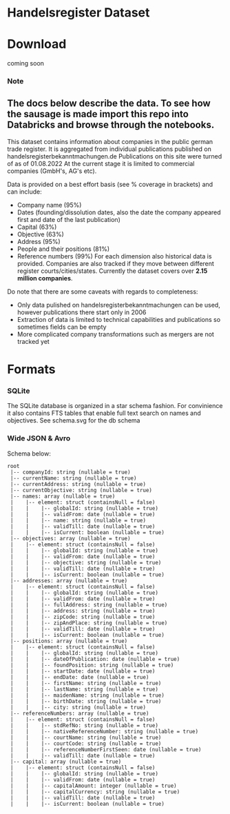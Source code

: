 # Handelsregister Dataset

# Download
coming soon

### Note
The docs below describe the data. To see how the sausage is made import this repo into Databricks and browse through the notebooks.
-------------


This dataset contains information about companies in the public german trade register.
It is aggregated from individual publications published on handelsregisterbekanntmachungen.de
Publications on this site were turned of as of 01.08.2022
At the current stage it is limited to commercial companies (GmbH's, AG's etc).

Data is provided on a best effort basis (see % coverage in brackets) and can include:
- Company name (95%)
- Dates (founding/dissolution dates, also the date the company appeared first and date of the last publication)
- Capital (63%)
- Objective (63%)
- Address (95%)
- People and their positions (81%)
- Reference numbers (99%)
For each dimension also historical data is provided. 
Companies are also tracked if they move between different register courts/cities/states.
Currently the dataset covers over **2.15 million companies**.


Do note that there are some caveats with regards to completeness:
- Only data pulished on handelsregisterbekanntmachungen can be used, however publications there start only in 2006
- Extraction of data is limited to technical capabilities and publications so sometimes fields can be empty
- More complicated company transformations such as mergers are not tracked yet

# Formats
### SQLite
The SQLite database is organized in a star schema fashion. For convinience it also contains FTS tables that enable full text search on names and 
objectives.
See schema.svg for the db schema


### Wide JSON & Avro
Schema below:
```
root
 |-- companyId: string (nullable = true)
 |-- currentName: string (nullable = true)
 |-- currentAddress: string (nullable = true)
 |-- currentObjective: string (nullable = true)
 |-- names: array (nullable = true)
 |    |-- element: struct (containsNull = false)
 |    |    |-- globalId: string (nullable = true)
 |    |    |-- validFrom: date (nullable = true)
 |    |    |-- name: string (nullable = true)
 |    |    |-- validTill: date (nullable = true)
 |    |    |-- isCurrent: boolean (nullable = true)
 |-- objectives: array (nullable = true)
 |    |-- element: struct (containsNull = false)
 |    |    |-- globalId: string (nullable = true)
 |    |    |-- validFrom: date (nullable = true)
 |    |    |-- objective: string (nullable = true)
 |    |    |-- validTill: date (nullable = true)
 |    |    |-- isCurrent: boolean (nullable = true)
 |-- addresses: array (nullable = true)
 |    |-- element: struct (containsNull = false)
 |    |    |-- globalId: string (nullable = true)
 |    |    |-- validFrom: date (nullable = true)
 |    |    |-- fullAddress: string (nullable = true)
 |    |    |-- address: string (nullable = true)
 |    |    |-- zipCode: string (nullable = true)
 |    |    |-- zipAndPlace: string (nullable = true)
 |    |    |-- validTill: date (nullable = true)
 |    |    |-- isCurrent: boolean (nullable = true)
 |-- positions: array (nullable = true)
 |    |-- element: struct (containsNull = false)
 |    |    |-- globalId: string (nullable = true)
 |    |    |-- dateOfPublication: date (nullable = true)
 |    |    |-- foundPosition: string (nullable = true)
 |    |    |-- startDate: date (nullable = true)
 |    |    |-- endDate: date (nullable = true)
 |    |    |-- firstName: string (nullable = true)
 |    |    |-- lastName: string (nullable = true)
 |    |    |-- maidenName: string (nullable = true)
 |    |    |-- birthDate: string (nullable = true)
 |    |    |-- city: string (nullable = true)
 |-- referenceNumbers: array (nullable = true)
 |    |-- element: struct (containsNull = false)
 |    |    |-- stdRefNo: string (nullable = true)
 |    |    |-- nativeReferenceNumber: string (nullable = true)
 |    |    |-- courtName: string (nullable = true)
 |    |    |-- courtCode: string (nullable = true)
 |    |    |-- referenceNumberFirstSeen: date (nullable = true)
 |    |    |-- validTill: date (nullable = true)
 |-- capital: array (nullable = true)
 |    |-- element: struct (containsNull = false)
 |    |    |-- globalId: string (nullable = true)
 |    |    |-- validFrom: date (nullable = true)
 |    |    |-- capitalAmount: integer (nullable = true)
 |    |    |-- capitalCurrency: string (nullable = true)
 |    |    |-- validTill: date (nullable = true)
 |    |    |-- isCurrent: boolean (nullable = true)
 ```

